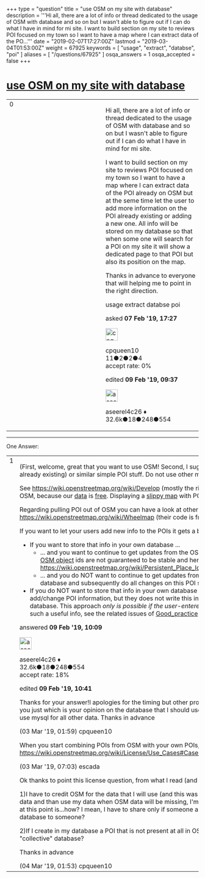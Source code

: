 +++
type = "question"
title = "use OSM on my site with database"
description = '''Hi all, there are a lot of info or thread dedicated to the usage of OSM with database and so on but I wasn&#x27;t able to figure out if I can do what I have in mind for mi site. I want to build section on my site to reviews POI focused on my town so I want to have a map where I can extract data of the PO...'''
date = "2019-02-07T17:27:00Z"
lastmod = "2019-03-04T01:53:00Z"
weight = 67925
keywords = [ "usage", "extract", "databse", "poi" ]
aliases = [ "/questions/67925" ]
osqa_answers = 1
osqa_accepted = false
+++

<div class="headNormal">

# [use OSM on my site with database](/questions/67925/use-osm-on-my-site-with-database)

</div>

<div id="main-body">

<div id="askform">

<table id="question-table" style="width:100%;">
<colgroup>
<col style="width: 50%" />
<col style="width: 50%" />
</colgroup>
<tbody>
<tr>
<td style="width: 30px; vertical-align: top"><div class="vote-buttons">
<span id="post-67925-upvote" class="ajax-command post-vote up" rel="nofollow" title="I like this post (click again to cancel)"> </span>
<div id="post-67925-score" class="post-score" title="current number of votes">
0
</div>
<span id="post-67925-downvote" class="ajax-command post-vote down" rel="nofollow" title="I dont like this post (click again to cancel)"> </span> <span id="favorite-mark" class="ajax-command favorite-mark" rel="nofollow" title="mark/unmark this question as favorite (click again to cancel)"> </span>
<div id="favorite-count" class="favorite-count">
&#10;</div>
</div></td>
<td><div id="item-right">
<div class="question-body">
<p>Hi all, there are a lot of info or thread dedicated to the usage of OSM with database and so on but I wasn't able to figure out if I can do what I have in mind for mi site.</p>
<p>I want to build section on my site to reviews POI focused on my town so I want to have a map where I can extract data of the POI already on OSM but at the seme time let the user to add more information on the POI already existing or adding a new one. All info will be stored on my database so that when some one will search for a POI on my site it will show a dedicated page to that POI but also its position on the map.</p>
<p>Thanks in advance to everyone that will helping me to point in the right direction.</p>
</div>
<div id="question-tags" class="tags-container tags">
<span class="post-tag tag-link-usage" rel="tag" title="see questions tagged &#39;usage&#39;">usage</span> <span class="post-tag tag-link-extract" rel="tag" title="see questions tagged &#39;extract&#39;">extract</span> <span class="post-tag tag-link-databse" rel="tag" title="see questions tagged &#39;databse&#39;">databse</span> <span class="post-tag tag-link-poi" rel="tag" title="see questions tagged &#39;poi&#39;">poi</span>
</div>
<div id="question-controls" class="post-controls">
&#10;</div>
<div class="post-update-info-container">
<div class="post-update-info post-update-info-user">
<p>asked <strong>07 Feb '19, 17:27</strong></p>
<img src="https://secure.gravatar.com/avatar/57584e9a4373f37c12d336aedb91955b?s=32&amp;d=identicon&amp;r=g" class="gravatar" width="32" height="32" alt="cpqueen10&#39;s gravatar image" />
<p><span>cpqueen10</span><br />
<span class="score" title="11 reputation points">11</span><span title="2 badges"><span class="badge1">●</span><span class="badgecount">2</span></span><span title="2 badges"><span class="silver">●</span><span class="badgecount">2</span></span><span title="4 badges"><span class="bronze">●</span><span class="badgecount">4</span></span><br />
<span class="accept_rate" title="Rate of the user&#39;s accepted answers">accept rate:</span> <span title="cpqueen10 has no accepted answers">0%</span></p>
</div>
<div class="post-update-info post-update-info-edited">
<p><span> edited <strong>09 Feb '19, 09:37</strong> </span></p>
<img src="https://secure.gravatar.com/avatar/66f0dc05b44574e3894be07b0b37cf37?s=32&amp;d=identicon&amp;r=g" class="gravatar" width="32" height="32" alt="aseerel4c26&#39;s gravatar image" />
<p><span>aseerel4c26 ♦</span><br />
<span class="score" title="32615 reputation points"><span>32.6k</span></span><span title="18 badges"><span class="badge1">●</span><span class="badgecount">18</span></span><span title="248 badges"><span class="silver">●</span><span class="badgecount">248</span></span><span title="554 badges"><span class="bronze">●</span><span class="badgecount">554</span></span></p>
</div>
</div>
<div id="comments-container-67925" class="comments-container">
&#10;</div>
<div id="comment-tools-67925" class="comment-tools">
&#10;</div>
<div class="clear">
&#10;</div>
<div id="comment-67925-form-container" class="comment-form-container">
&#10;</div>
<div class="clear">
&#10;</div>
</div></td>
</tr>
</tbody>
</table>

------------------------------------------------------------------------

<div class="tabBar">

<span id="sort-top"></span>

<div class="headQuestions">

One Answer:

</div>

</div>

<span id="67945"></span>

<div id="answer-container-67945" class="answer">

<table style="width:100%;">
<colgroup>
<col style="width: 50%" />
<col style="width: 50%" />
</colgroup>
<tbody>
<tr>
<td style="width: 30px; vertical-align: top"><div class="vote-buttons">
<span id="post-67945-upvote" class="ajax-command post-vote up" rel="nofollow" title="I like this post (click again to cancel)"> </span>
<div id="post-67945-score" class="post-score" title="current number of votes">
1
</div>
<span id="post-67945-downvote" class="ajax-command post-vote down" rel="nofollow" title="I dont like this post (click again to cancel)"> </span>
</div></td>
<td><div class="item-right">
<div class="answer-body">
<p><span class="small">(First, welcome, great that you want to use OSM! Second, I suggest to <a href="https://www.openstreetmap.org/welcome">get a bit involved</a> and just try to put your favourite restaurant on the map (if not already existing) or similar simple POI stuff. Do not use other maps for your edits, but only your personal real-world observation.)</span></p>
<p>See <a href="https://wiki.openstreetmap.org/wiki/Develop">https://wiki.openstreetmap.org/wiki/Develop</a> (mostly the right box "Using OpenStreetMap for Development"). You can do nearly everything with OSM, because our <a href="https://wiki.openstreetmap.org/wiki/Downloading_data">data</a> is <a href="https://www.openstreetmap.org/copyright">free</a>. Displaying a <a href="https://wiki.openstreetmap.org/wiki/Deploying_your_own_Slippy_Map">slippy map</a> with POI markers is quite <em>easy</em> with leaflet (also used on <a href="https://www.openstreetmap.org/">osm.org</a>) or openlayers.</p>
<p>Regarding pulling POI out of OSM you can have a look at other projects, e.g. <a href="https://wiki.openstreetmap.org/wiki/OpenStreetBrowser">https://wiki.openstreetmap.org/wiki/OpenStreetBrowser</a> or <a href="https://wiki.openstreetmap.org/wiki/Wheelmap">https://wiki.openstreetmap.org/wiki/Wheelmap</a> (their code is free software, so you can look at / use it).</p>
<p>If you want to let your users add new info to the POIs it gets a bit <em>tricky</em>:</p>
<ul>
<li>If you want to store that info in your own database ...
<ul>
<li>... and you want to continue to get updates from the OSM database you need to somehow link your data for the POIs to the POIs from OSM. <a href="https://wiki.openstreetmap.org/wiki/Elements">OSM object</a> ids are not guaranteed to be stable and hence the same POI may have a new id after some years/months/days (see also <a href="https://wiki.openstreetmap.org/wiki/Persistent_Place_Identifier">https://wiki.openstreetmap.org/wiki/Persistent_Place_Identifier</a> ).</li>
<li>... and you do NOT want to continue to get updates from the OSM database you can just do a one-time import of all relevant POIs into your database and subsequently do all changes on this POI set.</li>
</ul></li>
<li>If you do NOT want to store that info in your own database have a look at the project wheelmap (mentioned above), which also lets users add/change POI information, but they does not write this info to an own database, but instead write this info back to the main, public OSM database. This approach <em>only is possible if the user-entered info is useful for many many people</em> (e.g. the suitability of POIs for wheelchairs is such a useful info, see the related issues of <a href="https://wiki.openstreetmap.org/wiki/Good_practice">Good_practice</a> and <a href="https://wiki.openstreetmap.org/wiki/Verifiability">Verifiability</a>).</li>
</ul>
</div>
<div class="answer-controls post-controls">
&#10;</div>
<div class="post-update-info-container">
<div class="post-update-info post-update-info-user">
<p>answered <strong>09 Feb '19, 10:09</strong></p>
<img src="https://secure.gravatar.com/avatar/66f0dc05b44574e3894be07b0b37cf37?s=32&amp;d=identicon&amp;r=g" class="gravatar" width="32" height="32" alt="aseerel4c26&#39;s gravatar image" />
<p><span>aseerel4c26 ♦</span><br />
<span class="score" title="32615 reputation points"><span>32.6k</span></span><span title="18 badges"><span class="badge1">●</span><span class="badgecount">18</span></span><span title="248 badges"><span class="silver">●</span><span class="badgecount">248</span></span><span title="554 badges"><span class="bronze">●</span><span class="badgecount">554</span></span><br />
<span class="accept_rate" title="Rate of the user&#39;s accepted answers">accept rate:</span> <span title="aseerel4c26 has 169 accepted answers">18%</span></p>
</div>
<div class="post-update-info post-update-info-edited">
<p><span> edited <strong>09 Feb '19, 10:41</strong> </span></p>
</div>
</div>
<div id="comments-container-67945" class="comments-container">
<span id="68224"></span>
<div id="comment-68224" class="comment">
<div id="post-68224-score" class="comment-score">
&#10;</div>
<div class="comment-text">
<p>Thanks for your answer!I apologies for the timing but other problems keep me away from this project. I will read all your useful suggestion. Can I ask you just which is your opinion on the database that I should use to store the one-time import of relevant POIs and let user to add yours? FYI I already use mysql for all other data. Thanks in advance</p>
</div>
<div id="comment-68224-info" class="comment-info">
<span class="comment-age">(03 Mar '19, 01:59)</span> <span class="comment-user userinfo">cpqueen10</span>
</div>
</div>
<span id="68226"></span>
<div id="comment-68226" class="comment">
<div id="post-68226-score" class="comment-score">
&#10;</div>
<div class="comment-text">
<p>When you start combining POIs from OSM with your own POIs, you have to make sure you do not violate our license, see e.g. <a href="https://wiki.openstreetmap.org/wiki/License/Use_Cases#Case_4:_I_want_to_publish_something_based_on_OSM_and_some_data_I_obtained_elswhere">https://wiki.openstreetmap.org/wiki/License/Use_Cases#Case_4:_I_want_to_publish_something_based_on_OSM_and_some_data_I_obtained_elswhere</a></p>
</div>
<div id="comment-68226-info" class="comment-info">
<span class="comment-age">(03 Mar '19, 07:03)</span> <span class="comment-user userinfo">escada</span>
</div>
</div>
<span id="68237"></span>
<div id="comment-68237" class="comment">
<div id="post-68237-score" class="comment-score">
&#10;</div>
<div class="comment-text">
<p>Ok thanks to point this license question, from what I read (and hopefully understood) is that:</p>
<p>1)I have to credit OSM for the data that I will use (and this was never under discussion), than if I use for example phone numbers of POIs from OSM data and than use my data when OSM data will be missing, I'm doing a derivative database and for this reason I have to share the data. The question at this point is...how? I mean, I have to share only if someone asks me or I have to add by hand all the new data as a normal user or I have to send the database to someone?</p>
<p>2)If I create in my database a POI that is not present at all in OSM data (so I will not use any data but only place it on the map) will this be considered a "collective" database?</p>
<p>Thanks in advance</p>
</div>
<div id="comment-68237-info" class="comment-info">
<span class="comment-age">(04 Mar '19, 01:53)</span> <span class="comment-user userinfo">cpqueen10</span>
</div>
</div>
</div>
<div id="comment-tools-67945" class="comment-tools">
&#10;</div>
<div class="clear">
&#10;</div>
<div id="comment-67945-form-container" class="comment-form-container">
&#10;</div>
<div class="clear">
&#10;</div>
</div></td>
</tr>
</tbody>
</table>

</div>

<div class="paginator-container-left">

</div>

</div>

</div>

